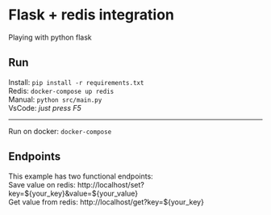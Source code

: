# Flask + redis integration
Playing with python flask

## Run
Install: ```pip install -r requirements.txt```<br>
Redis: ```docker-compose up redis```<br>
Manual: ```python src/main.py```<br>
VsCode: <em>just press F5</em><hr>
Run on docker: ```docker-compose```


## Endpoints
This example has two functional endpoints:<br>
Save value on redis: http://localhost/set?key=${your_key}&value=${your_value}<br>
Get value from redis: http://localhost/get?key=${your_key}<br>
